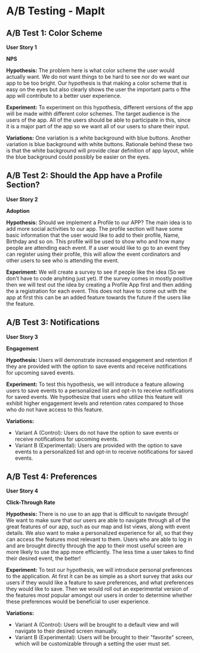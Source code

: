 # A/B Testing - MapIt #


## A/B Test 1: Color Scheme

**User Story 1**

**NPS**

**Hypothesis:** The problem here is what color scheme the user would actually want. We do not want things to be hard to see nor do we want our app to be too bright. Our hypothesis is that making a color scheme that is easy on the eyes but also clearly shows the user the important parts o fthe app will contribute to a better user experience.

**Experiment:** To experiment on this hypothesis, different versions of the app will be made withh different color schemes. The target audience is the users of the app. All of the users should be able to participate in this, since it is a major part of the app so we want all of our users to share their input.

**Variations:** One variation is a white background with blue buttons. Another variation is blue background with white buttons. Rationale behind these two is that the white background will provide clear definition of app layout, while the blue background could possibly be easier on the eyes.



## A/B Test 2: Should the App have a Profile Section?

**User Story 2**

**Adoption**

**Hypothesis:** Should we implement a Profile to our APP? The main idea is to add more social activities to our app. The profile section will have some basic information that the user would like to add to their profile, Name, Birthday and so on. This profile will be used to show who and how many people are attending each event. If a user would like to go to an event they can register using their profile, this will allow the event cordinators and other users to see who is attending the event. 

**Experiment:** We will create a survey to see if people like the idea (So we don't have to code anyhting just yet). If the survey comes in mostly positive then we will test out the idea by creating a Profile App first and then adding the a registration for each event. This does not have to come out with the app at first this can be an added feature towards the future if the users like the feature. 



## A/B Test 3: Notifications

**User Story 3**

**Engagement**

**Hypothesis:**
Users will demonstrate increased engagement and retention if they are provided with the option to save events and receive notifications for upcoming saved events.

**Experiment:**
To test this hypothesis, we will introduce a feature allowing users to save events to a personalized list and opt-in to receive notifications for saved events. We hypothesize that users who utilize this feature will exhibit higher engagement levels and retention rates compared to those who do not have access to this feature.

**Variations:**
- Variant A (Control): Users do not have the option to save events or receive notifications for upcoming events.
- Variant B (Experimental): Users are provided with the option to save events to a personalized list and opt-in to receive notifications for saved events.

## A/B Test 4: Preferences

**User Story 4**

**Click-Through Rate**

**Hypothesis:**
There is no use to an app that is difficult to navigate through! We want to make sure that our users are able to navigate through all of the great features of our app, such as our map and list views, along with event details. We also want to make a personalized experience for all, so that they can access the features most relevant to them. Users who are able to log in and are brought directly through the app to their most useful screen are more likely to use the app more efficiently. The less time a user takes to find their desired event, the better!

**Experiment:**
To test our hypothesis, we will introduce personal preferences to the application. At first it can be as simple as a short survey that asks our users if they would like a feature to save preferences, and what preferences they would like to save. Then we would roll out an experimental version of the features most popular amongst our users in order to determine whether these preferences would be beneficial to user experience.

**Variations:**
- Variant A (Control): Users will be brought to a default view and will navigate to their desired screen manually.
- Variant B (Experimental): Users will be brought to their "favorite" screen, which will be customizable through a setting the user must set.


